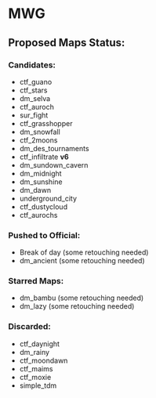 # MWG

## Proposed Maps Status:

### Candidates:
- ctf_guano
- ctf_stars
- dm_selva
- ctf_auroch
- sur_fight
- ctf_grasshopper
- dm_snowfall
- ctf_2moons
- dm_des_tournaments
- ctf_infiltrate **v6**
- dm_sundown_cavern
- dm_midnight
- dm_sunshine
- dm_dawn
- underground_city
- ctf_dustycloud
- ctf_aurochs

### Pushed to Official:
- Break of day (some retouching needed)
- dm_ancient (some retouching needed)

### Starred Maps:
- dm_bambu (some retouching needed)
- dm_lazy (some retouching needed)

### Discarded:
- ctf_daynight
- dm_rainy
- ctf_moondawn
- ctf_maims
- ctf_moxie
- simple_tdm
